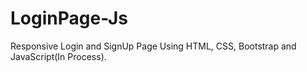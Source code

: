 # LoginPage-Js
Responsive Login and SignUp Page Using HTML, CSS, Bootstrap and JavaScript(In Process).
